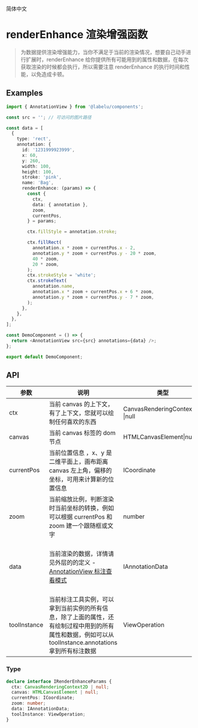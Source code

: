 简体中文

# renderEnhance 渲染增强函数

> 为数据提供渲染增强能力，当你不满足于当前的渲染情况，想要自己动手进行扩展时，renderEnhance 给你提供所有可能用到的属性和数据，在每次获取渲染的时候都会执行，所以需要注意 renderEnhance 的执行时间和性能，以免造成卡顿。

## Examples

```ts
import { AnnotationView } from '@labelu/components';

const src = ''; // 可访问的图片路径

const data = [
  {
    type: 'rect',
    annotation: {
      id: '1231999923999',
      x: 60,
      y: 260,
      width: 100,
      height: 100,
      stroke: 'pink',
      name: 'Bag',
      renderEnhance: (params) => {
        const {
          ctx,
          data: { annotation },
          zoom,
          currentPos,
        } = params;

        ctx.fillStyle = annotation.stroke;

        ctx.fillRect(
          annotation.x * zoom + currentPos.x - 2,
          annotation.y * zoom + currentPos.y - 20 * zoom,
          40 * zoom,
          20 * zoom,
        );
        ctx.strokeStyle = 'white';
        ctx.strokeText(
          annotation.name,
          annotation.x * zoom + currentPos.x + 6 * zoom,
          annotation.y * zoom + currentPos.y - 7 * zoom,
        );
      },
    },
  },
];

const DemoComponent = () => {
  return <AnnotationView src={src} annotations={data} />;
};

export default DemoComponent;
```

## API

| 参数 | 说明 | 类型 | 默认 |
| --- | --- | --- | :-: |
| ctx | 当前 canvas 的上下文，有了上下文，您就可以绘制任何喜欢的东西 | CanvasRenderingContext2D \|null | null |
| canvas | 当前 canvas 标签的 dom 节点 | HTMLCanvasElement\|null | null |
| currentPos | 当前位置信息 ，x、y 是二维平面上，画布距离 canvas 左上角，偏移的坐标，可用来计算新的位置信息 | ICoordinate | {x: 0, y: 0} |
| zoom | 当前缩放比例，判断渲染时当前坐标的转换，例如可以根据 currentPos 和 zoom 建一个跟随框或文字 | number | 1 |
| data | 当前渲染的数据，详情请见外层的的定义 - [AnnotationView 标注查看模式](./annotationView.md) | IAnnotationData | eg:{type: "rect",annotation: {id: '1231999923999', x: 60, y: 260, width: 100, height: 100, …}} |
| toolInstance | 当前标注工具实例，可以拿到当前实例的所有信息，除了上面的属性，还有绘制过程中用到的所有属性和数据，例如可以从 toolInstance.annotations 拿到所有标注数据 | ViewOperation | {} |

### Type

```ts
declare interface IRenderEnhanceParams {
  ctx: CanvasRenderingContext2D | null;
  canvas: HTMLCanvasElement | null;
  currentPos: ICoordinate;
  zoom: number;
  data: IAnnotationData;
  toolInstance: ViewOperation;
}
```
